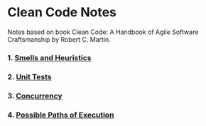 # Clean Code Notes

Notes based on book Clean Code: A Handbook of Agile Software Craftsmanship by Robert C. Martin. 
       
<h3>    
     1. <a href="/Smells-and-Heuristics.md">Smells and Heuristics</a>
</h3>

<h3>
     2. <a href="/Unit-Tests.md">Unit Tests</a>
</h3>

<h3>
     3. <a href="/Concurrency.md">Concurrency</a>
</h3>

<h3>
     4. <a href="/Possible-Paths-of-Execution.md">Possible Paths of Execution</a>
</h3>

